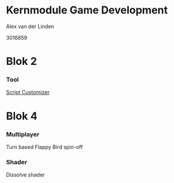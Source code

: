 # Kernmodule Game Development 
Alex van der Linden

3016859

# Blok 2
### Tool
[Script Customizer](https://github.com/hkulex/KDEV/tree/master/Blok%202)

# Blok 4
### Multiplayer
Turn based Flappy Bird spin-off 

### Shader 
Dissolve shader
